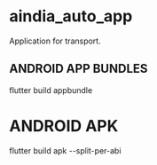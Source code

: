 # aindia_auto_app
Application for transport.

## ANDROID APP BUNDLES
flutter build appbundle

# ANDROID APK 
flutter build apk --split-per-abi
